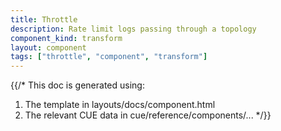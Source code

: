 ```yaml
---
title: Throttle
description: Rate limit logs passing through a topology
component_kind: transform
layout: component
tags: ["throttle", "component", "transform"]
---
```


{{/*
This doc is generated using:

1. The template in layouts/docs/component.html
2. The relevant CUE data in cue/reference/components/...
*/}}
